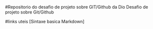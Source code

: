 #Repositorio do desafio de projeto sobre GIT/Github da Dio
Desafio de projeto sobre Git/Github

#links uteis 
[Sintaxe basica Markdown]
